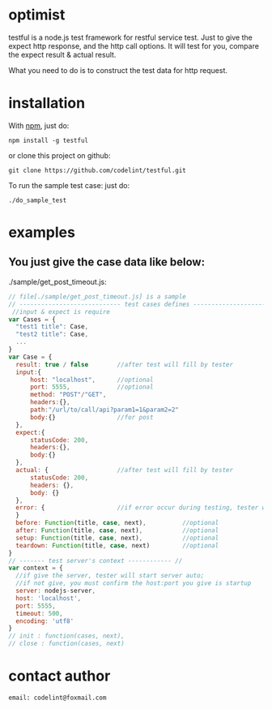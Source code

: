 optimist
========

testful is a node.js test framework for restful service test.
Just to give the expect http response, and the http call options.
It will test for you, compare the expect result & actual result.

What you need to do is to construct the test data for http request.

installation
============

With [npm](http://github.com/isaacs/npm), just do:

    npm install -g testful

or clone this project on github:

    git clone https://github.com/codelint/testful.git

To run the sample test case:
just do:

    ./do_sample_test


examples
========

You just give the case data like below:
-------------------------------------------------------------------

./sample/get_post_timeout.js:

```javascript
// file[./sample/get_post_timeout.js] is a sample
// ---------------------------- test cases defines --------------------------- //
 //input & expect is require
var Cases = {
  "test1 title": Case,
  "test2 title": Case,
  ...
}
var Case = {
  result: true / false        //after test will fill by tester
  input:{
      host: "localhost",      //optional
      port: 5555,             //optional
      method: "POST"/"GET",
      headers:{},
      path:"/url/to/call/api?param1=1&param2=2"
      body:{}                 //for post
  },
  expect:{
      statusCode: 200,
      headers:{},
      body:{}
  },
  actual: {                   //after test will fill by tester
      statusCode: 200,
      headers: {},
      body: {}
  },
  error: {                    //if error occur during testing, tester will fill this field
  }
  before: Function(title, case, next),          //optional
  after: Function(title, case, next),           //optional
  setup: Function(title, case, next),           //optional
  teardown: Function(title, case, next)         //optional
}
// ------- test server's context ------------ //
var context = {
  //if give the server, tester will start server auto;
  //if not give, you must confirm the host:port you give is startup
  server: nodejs-server,
  host: 'localhost',
  port: 5555,
  timeout: 500,
  encoding: 'utf8'
}
// init : function(cases, next),
// close : function(cases, next)
```


contact author
===========
````
email: codelint@foxmail.com
````